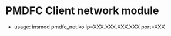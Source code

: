 PMDFC Client network module
===========================
- usage: insmod pmdfc_net.ko ip=XXX.XXX.XXX.XXX port=XXX
